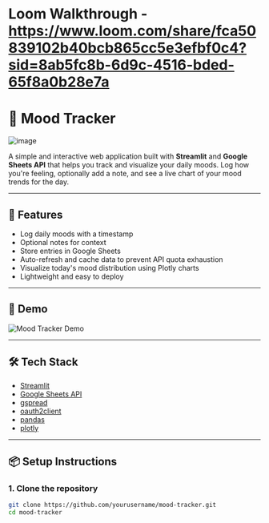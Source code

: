 # Loom Walkthrough - https://www.loom.com/share/fca50839102b40bcb865cc5e3efbf0c4?sid=8ab5fc8b-6d9c-4516-bded-65f8a0b28e7a


# 🧠 Mood Tracker

![image](https://github.com/user-attachments/assets/55c6e81e-766a-4a15-8715-986f3d2babef)

A simple and interactive web application built with **Streamlit** and **Google Sheets API** that helps you track and visualize your daily moods. Log how you're feeling, optionally add a note, and see a live chart of your mood trends for the day.

---

## 🚀 Features

- Log daily moods with a timestamp
- Optional notes for context
- Store entries in Google Sheets
- Auto-refresh and cache data to prevent API quota exhaustion
- Visualize today's mood distribution using Plotly charts
- Lightweight and easy to deploy

---

## 📸 Demo

![Mood Tracker Demo](demo.gif) <!-- Optional: Add if you record a gif or screenshot -->

---

## 🛠️ Tech Stack

- [Streamlit](https://streamlit.io/)
- [Google Sheets API](https://developers.google.com/sheets/api)
- [gspread](https://github.com/burnash/gspread)
- [oauth2client](https://github.com/googleapis/oauth2client)
- [pandas](https://pandas.pydata.org/)
- [plotly](https://plotly.com/python/)

---

## 📦 Setup Instructions

### 1. Clone the repository

```bash
git clone https://github.com/yourusername/mood-tracker.git
cd mood-tracker
